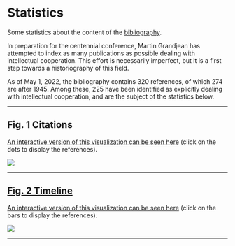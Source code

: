 # Statistics

Some statistics about the content of the [bibliography](https://intellectualcooperation.org/publications). 

In preparation for the centennial conference, Martin Grandjean has attempted to index as many publications as possible dealing with intellectual cooperation. This effort is necessarily imperfect, but it is a first step towards a historiography of this field. 

As of May 1, 2022, the bibliography contains 320 references, of which 274 are after 1945. Among these, 225 have been identified as explicitly dealing with intellectual cooperation, and are the subject of the statistics below.

---

## Fig. 1 Citations

[An interactive version of this visualization can be seen here](https://public.tableau.com/app/profile/grandjeanmartin/viz/IntellectualCooperation/Citations) (click on the dots to display the references).

<a href="https://public.tableau.com/app/profile/grandjeanmartin/viz/IntellectualCooperation/Citations"><img src="https://raw.githubusercontent.com/grandjeanmartin/intellectualcooperation/gh-pages/images/citations.png" style="border: 1px;">
 
--- 
 
## Fig. 2 Timeline
 
[An interactive version of this visualization can be seen here](https://public.tableau.com/app/profile/grandjeanmartin/viz/IntellectualCooperation/Timeline) (click on the bars to display the references).
 
<a href="https://public.tableau.com/app/profile/grandjeanmartin/viz/IntellectualCooperation/Timeline"><img src="https://raw.githubusercontent.com/grandjeanmartin/intellectualcooperation/gh-pages/images/timeline.png">

 --- 
 

